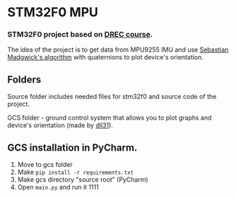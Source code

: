 # STM32F0 MPU
### STM32F0 project based on [DREC course](https://github.com/edosedgar/stm32f0_ARM).
The idea of the project is to get data from MPU9255 IMU and use [Sebastian Madgwick's algorithm](http://x-io.co.uk/res/doc/madgwick_internal_report.pdf) with quaternions to plot device's orientation.

## Folders
Source folder includes needed files for stm32f0 and source code of the project.

GCS folder - ground control system that allows you to plot graphs and device's orientation (made by [dll31](https://github.com/dll31)).

## GCS installation in PyCharm.
1. Move to gcs folder
2. Make `pip install -r requirements.txt`
3. Make gcs directory "source root" (PyCharm)
4. Open `main.py` and run it
1111
